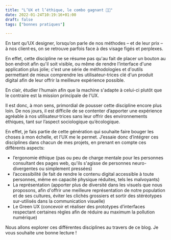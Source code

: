```yaml
---
title: "L’UX et l’éthique, le combo gagnant 💪🏻"
date: 2022-01-24T10:19:16+01:00
draft: false
tags: ["bonnes pratiques"]

---
```


En tant qu’UX designer, lorsqu’on parle de nos méthodes – et de leur prix – à nos client·es, on se retrouve parfois face à des visage figés et perplexes.

En effet, cette discipline ne se résume pas qu'au fait de placer un bouton au bon endroit afin qu'il soit visible, ou même de rendre l’interface d'une application plus jolie; c'est une série de méthodologies et d'outils permettant de mieux comprendre les utilisateur-trices clé d'un produit digital afin de leur offrir la meilleure expérience possible. 

En clair, étudier l’humain afin que la machine s'adapte à celui-ci plutôt que le contraire est la mission principale de l'UX.

Il est donc, à mon sens, primordial de pousser cette discipline encore plus loin. De nos jours, il est difficile de se contenter d’apporter une expérience agréable à nos utilisateur·trices sans leur offrir des environnements éthiques, tant sur l’aspect sociologique qu’écologique.

En effet, je fais partie de cette génération qui souhaite faire bouger les choses à mon échelle, et l’UX me le permet. J’essaie donc d’intégrer ces disciplines dans chacun de mes projets, en prenant en compte ces différents aspects:

* l’ergonomie éthique (pas ou peu de charge mentale pour les personnes consultant des pages web, qu'ils s'agisse de personnes neuro-divergentes ou simplement pressées)
* l’accessibilité (le fait de rendre le contenu digital accessible à toute personnes, même en capacité physique réduites, tels les malvoyants)
* La représentation (apporter plus de diversité dans les visuels que nous proposons, afin d'offrir une meilleure représentation de notre population et de ses cultures, éviter les clichés grossiers et sortir des stéréotypes sur-utilisés dans la communication visuelle) 
* Le Green UX (concevoir et réaliser des prototypes d’interfaces respectant certaines règles afin de réduire au maximum la pollution numérique)

Nous allons explorer ces différentes disciplines au travers de ce blog. Je vous souhaite une bonne lecture !